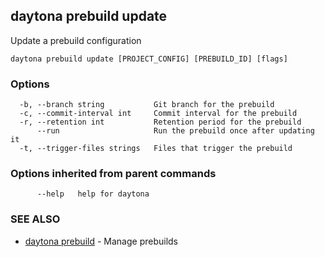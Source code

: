 ## daytona prebuild update

Update a prebuild configuration

```
daytona prebuild update [PROJECT_CONFIG] [PREBUILD_ID] [flags]
```

### Options

```
  -b, --branch string           Git branch for the prebuild
  -c, --commit-interval int     Commit interval for the prebuild
  -r, --retention int           Retention period for the prebuild
      --run                     Run the prebuild once after updating it
  -t, --trigger-files strings   Files that trigger the prebuild
```

### Options inherited from parent commands

```
      --help   help for daytona
```

### SEE ALSO

* [daytona prebuild](daytona_prebuild.md)	 - Manage prebuilds

